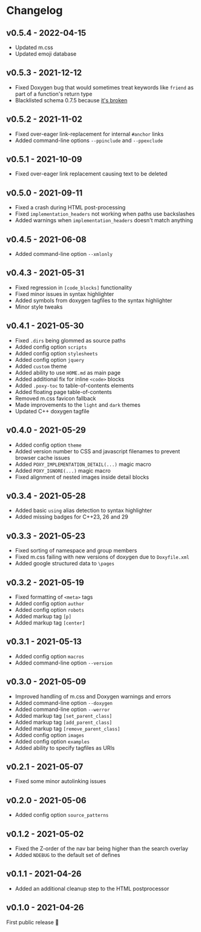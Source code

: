 # Changelog

## v0.5.4 - 2022-04-15
- Updated m.css
- Updated emoji database

## v0.5.3 - 2021-12-12
- Fixed Doxygen bug that would sometimes treat keywords like `friend` as part of a function's return type
- Blacklisted schema 0.7.5 because [it's broken](https://github.com/keleshev/schema/issues/272)

## v0.5.2 - 2021-11-02
- Fixed over-eager link-replacement for internal `#anchor` links
- Added command-line options `--ppinclude` and `--ppexclude`

## v0.5.1 - 2021-10-09
- Fixed over-eager link replacement causing text to be deleted

## v0.5.0 - 2021-09-11
- Fixed a crash during HTML post-processing
- Fixed `implementation_headers` not working when paths use backslashes
- Added warnings when `implementation_headers` doesn't match anything

## v0.4.5 - 2021-06-08
- Added command-line option `--xmlonly`

## v0.4.3 - 2021-05-31
- Fixed regression in `[code_blocks]` functionality
- Fixed minor issues in syntax highlighter
- Added symbols from doxygen tagfiles to the syntax highlighter
- Minor style tweaks

## v0.4.1 - 2021-05-30
- Fixed `.dirs` being glommed as source paths
- Added config option `scripts`
- Added config option `stylesheets`
- Added config option `jquery`
- Added `custom` theme
- Added ability to use `HOME.md` as main page
- Added additional fix for inline `<code>` blocks
- Added `.poxy-toc` to table-of-contents elements
- Added floating page table-of-contents
- Removed m.css favicon fallback
- Made improvements to the `light` and `dark` themes
- Updated C++ doxygen tagfile

## v0.4.0 - 2021-05-29
- Added config option `theme`
- Added version number to CSS and javascript filenames to prevent browser cache issues
- Added `POXY_IMPLEMENTATION_DETAIL(...)` magic macro
- Added `POXY_IGNORE(...)` magic macro
- Fixed alignment of nested images inside detail blocks

## v0.3.4 - 2021-05-28
- Added basic `using` alias detection to syntax highlighter
- Added missing badges for C++23, 26 and 29

## v0.3.3 - 2021-05-23
- Fixed sorting of namespace and group members
- Fixed m.css failing with new versions of doxygen due to `Doxyfile.xml`
- Added google structured data to `\pages`

## v0.3.2 - 2021-05-19
- Fixed formatting of `<meta>` tags
- Added config option `author`
- Added config option `robots`
- Added markup tag `[p]`
- Added markup tag `[center]`

## v0.3.1 - 2021-05-13
- Added config option `macros`
- Added command-line option `--version`

## v0.3.0 - 2021-05-09
- Improved handling of m.css and Doxygen warnings and errors
- Added command-line option `--doxygen`
- Added command-line option `--werror`
- Added markup tag `[set_parent_class]`
- Added markup tag `[add_parent_class]`
- Added markup tag `[remove_parent_class]`
- Added config option `images`
- Added config option `examples`
- Added ability to specify tagfiles as URIs

## v0.2.1 - 2021-05-07
- Fixed some minor autolinking issues

## v0.2.0 - 2021-05-06
- Added config option `source_patterns`

## v0.1.2 - 2021-05-02
- Fixed the Z-order of the nav bar being higher than the search overlay
- Added `NDEBUG` to the default set of defines

## v0.1.1 - 2021-04-26
- Added an additional cleanup step to the HTML postprocessor

## v0.1.0 - 2021-04-26
First public release :tada:
